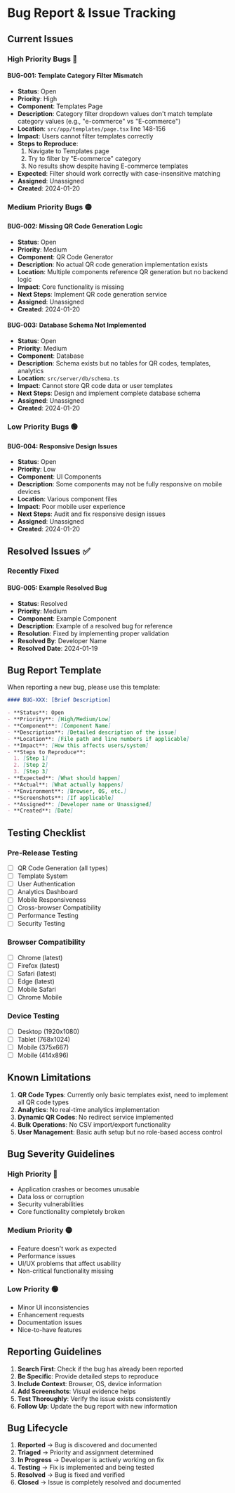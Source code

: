 # Bug Report & Issue Tracking

## Current Issues

### High Priority Bugs 🔴

#### BUG-001: Template Category Filter Mismatch

- **Status**: Open
- **Priority**: High
- **Component**: Templates Page
- **Description**: Category filter dropdown values don't match template category values (e.g., "e-commerce" vs "E-commerce")
- **Location**: `src/app/templates/page.tsx` line 148-156
- **Impact**: Users cannot filter templates correctly
- **Steps to Reproduce**:
  1. Navigate to Templates page
  2. Try to filter by "E-commerce" category
  3. No results show despite having E-commerce templates
- **Expected**: Filter should work correctly with case-insensitive matching
- **Assigned**: Unassigned
- **Created**: 2024-01-20

### Medium Priority Bugs 🟡

#### BUG-002: Missing QR Code Generation Logic

- **Status**: Open
- **Priority**: Medium
- **Component**: QR Code Generator
- **Description**: No actual QR code generation implementation exists
- **Location**: Multiple components reference QR generation but no backend logic
- **Impact**: Core functionality is missing
- **Next Steps**: Implement QR code generation service
- **Assigned**: Unassigned
- **Created**: 2024-01-20

#### BUG-003: Database Schema Not Implemented

- **Status**: Open
- **Priority**: Medium
- **Component**: Database
- **Description**: Schema exists but no tables for QR codes, templates, analytics
- **Location**: `src/server/db/schema.ts`
- **Impact**: Cannot store QR code data or user templates
- **Next Steps**: Design and implement complete database schema
- **Assigned**: Unassigned
- **Created**: 2024-01-20

### Low Priority Bugs 🟢

#### BUG-004: Responsive Design Issues

- **Status**: Open
- **Priority**: Low
- **Component**: UI Components
- **Description**: Some components may not be fully responsive on mobile devices
- **Location**: Various component files
- **Impact**: Poor mobile user experience
- **Next Steps**: Audit and fix responsive design issues
- **Assigned**: Unassigned
- **Created**: 2024-01-20

## Resolved Issues ✅

### Recently Fixed

#### BUG-005: Example Resolved Bug

- **Status**: Resolved
- **Priority**: Medium
- **Component**: Example Component
- **Description**: Example of a resolved bug for reference
- **Resolution**: Fixed by implementing proper validation
- **Resolved By**: Developer Name
- **Resolved Date**: 2024-01-19

## Bug Report Template

When reporting a new bug, please use this template:

```markdown
#### BUG-XXX: [Brief Description]

- **Status**: Open
- **Priority**: [High/Medium/Low]
- **Component**: [Component Name]
- **Description**: [Detailed description of the issue]
- **Location**: [File path and line numbers if applicable]
- **Impact**: [How this affects users/system]
- **Steps to Reproduce**:
  1. [Step 1]
  2. [Step 2]
  3. [Step 3]
- **Expected**: [What should happen]
- **Actual**: [What actually happens]
- **Environment**: [Browser, OS, etc.]
- **Screenshots**: [If applicable]
- **Assigned**: [Developer name or Unassigned]
- **Created**: [Date]
```

## Testing Checklist

### Pre-Release Testing

- [ ] QR Code Generation (all types)
- [ ] Template System
- [ ] User Authentication
- [ ] Analytics Dashboard
- [ ] Mobile Responsiveness
- [ ] Cross-browser Compatibility
- [ ] Performance Testing
- [ ] Security Testing

### Browser Compatibility

- [ ] Chrome (latest)
- [ ] Firefox (latest)
- [ ] Safari (latest)
- [ ] Edge (latest)
- [ ] Mobile Safari
- [ ] Chrome Mobile

### Device Testing

- [ ] Desktop (1920x1080)
- [ ] Tablet (768x1024)
- [ ] Mobile (375x667)
- [ ] Mobile (414x896)

## Known Limitations

1. **QR Code Types**: Currently only basic templates exist, need to implement all QR code types
2. **Analytics**: No real-time analytics implementation
3. **Dynamic QR Codes**: No redirect service implemented
4. **Bulk Operations**: No CSV import/export functionality
5. **User Management**: Basic auth setup but no role-based access control

## Bug Severity Guidelines

### High Priority 🔴

- Application crashes or becomes unusable
- Data loss or corruption
- Security vulnerabilities
- Core functionality completely broken

### Medium Priority 🟡

- Feature doesn't work as expected
- Performance issues
- UI/UX problems that affect usability
- Non-critical functionality missing

### Low Priority 🟢

- Minor UI inconsistencies
- Enhancement requests
- Documentation issues
- Nice-to-have features

## Reporting Guidelines

1. **Search First**: Check if the bug has already been reported
2. **Be Specific**: Provide detailed steps to reproduce
3. **Include Context**: Browser, OS, device information
4. **Add Screenshots**: Visual evidence helps
5. **Test Thoroughly**: Verify the issue exists consistently
6. **Follow Up**: Update the bug report with new information

## Bug Lifecycle

1. **Reported** → Bug is discovered and documented
2. **Triaged** → Priority and assignment determined
3. **In Progress** → Developer is actively working on fix
4. **Testing** → Fix is implemented and being tested
5. **Resolved** → Bug is fixed and verified
6. **Closed** → Issue is completely resolved and documented
